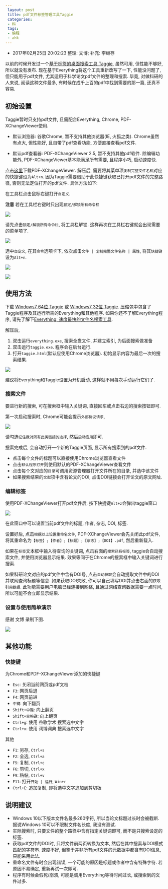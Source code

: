 ```yaml
---
 layout: post
 title: pdf文件标签管理工具Taggie
 categories:
 - 科
 tags:
 - 编程
 - ahk
---
```


- 2017年02月25日 20:02:23 整理: 文博; 补充: 李继存

以前的时候开发过一个[基于标签的桌面搜索工具 Taggie](http://jerkwin.github.io/2014/10/07/Taggie-%E5%9F%BA%E4%BA%8E%E6%A0%87%E7%AD%BE%E7%9A%84%E6%A1%8C%E9%9D%A2%E6%90%9C%E7%B4%A2%E5%B7%A5%E5%85%B7/), 虽然可用, 但性能不够好, 所以就没有发布. 现在基于Everything将这个工具重新改写了一下, 性能没问题了, 但只能用于pdf文件, 尤其适用于科学论文pdf文件的整理和搜索. 毕竟, 对做科研的人来说, 阅读这种文件最多, 有时候在成千上百的pdf中找到需要的那一篇, 还真不容易.

## 初始设置

Taggie暂时只支持pdf文件, 且需配合Everything, Chrome, PDF-XChangeViewer使用.

- 默认浏览器: 谷歌Chrome, 暂不支持其他浏览器(IE, 火狐之类). Chrome虽然有点大, 但性能好, 且自带了pdf查看功能, 方便直接查看pdf文件.

- 默认pdf查看器: PDF-XChangeViewer 2.5, 暂不支持其他pdf软件. 除编辑功能外, PDF-XChangeViewer基本能满足所有需要, 且程序小巧, 启动速度快.

点击[这里](/Prog/PDF-XChangeViewer.zip)下载PDF-XChangeViewer. 解压后, 需要将其菜单项`复制完整文件名称`对应的快捷键设为`Alt+n`. 因为Taggie需要借助于此快捷键获取已打开pdf文件的完整路径, 否则无法定位打开的pdf文件. 具体方法如下:

在工具栏点击鼠标右键打开`自定义`.

__注意__ 若在工具栏右键时只出现`锁定/解锁所有命令栏`

![](/pic/2016/taggie_1.png)

请先点击`锁定/解锁所有命令栏`, 将工具栏解锁. 这样再次在工具栏右键就会出现需要的菜单项了.

![](/pic/2016/taggie_2.png)

选中`自定义`, 在其`命令`选项卡下, 依次点击`文件 | 复制完整文件名称 | 属性`, 将其`快捷键`设为`Alt+n`.

![](/pic/2016/taggie_3.png)

![](/pic/2016/taggie_4.png)

## 使用方法

下载 [Windows7 64位 Taggie](/Prog/Taggie.zip) 或 [Windows7 32位 Taggie](/Prog/Taggie.win32.zip). 压缩包中包含了Taggie程序及其运行所需的Everything和其他程序. 如果你还不了解Everything程序, 请先了解下[Everything: 速度最快的文件名搜索工具](http://xbeta.info/everything-search-tool.htm).

解压后,

1. 双击运行`everything.exe`, 搜索全盘文件, 并建立索引, 为后面搜索做准备
2. 双击运行`taggie.exe`. 程序会在后台运行.
3. 打开`taggie.html`(默认应使用Chrome浏览器). 初始显示内容为最后一次的搜索结果.

![](/pic/2016/taggie_5.png)

建议将Everything和Taggie设置为开机启动, 这样就不用每次手动运行它们了.

### 搜索文件

要进行新的搜索, 可在搜索框中输入关键词, 直接回车或点击右边的搜索按钮即可.

第一次启动搜索时, Chrome可能会提示`外部协议请求`,

![](/pic/2016/taggie_6.png)

请勾选`记住我对所有此类链接的选择`, 然后`启动应用`即可.

搜索完成后, 会自动打开一个新的Taggie页面, 显示所有搜索到的pdf文件.

- 点击每个文件的标题可以直接使用Chrome浏览器查看文件
- 点击`默认程序打开`则使用默认的PDF-XChangeViewer查看文件
- 点击每个文对应的`目录`可调用资源管理器打开文件所在的目录, 并选中该文件
- 如果搜索结果的`文献`项中含有论文的DOI, 点击DOI链接会打开论文的原文网址.

### 编辑标签

使用PDF-XChangeViewer打开pdf文件后, 按下快捷键`Alt+z`会弹出taggie窗口

![](/pic/2016/taggie_7.png)

在此窗口中可以设置当前pdf文件的标题, 作者, 杂志, DOI, 标签.

设置好后, 点击`根据以上设置重命名文件`, PDF-XChangeViewer会先关闭此pdf文件, 将其重命名为`【标签】;【作者】;【标题】;【杂志】;【DOI】.pdf`, 然后重新载入.

如果在`标签`文本框中输入待查询的关键词, 点击右面的`搜索已有标签`, taggie会自动搜索文件, 并使用浏览器显示结果. 效果等同于在Chrome的搜索框中输入关键词进行搜索.

如果科研论文对应的pdf文件中含有DOI号, 点击`自动获取`会自动提取文件中的DOI并联网查询标题等信息. 如果获取DOI失败, 你可以自己填写DOI并点击右面的`获取引用数据`. 此功能需要用户电脑已经连接到网络, 且通过网络查询数据需要一点时间, 所以可能不会立即显示结果.

### 设置与使用简单演示

感谢 文博 录制下图.

![](/pic/2016/taggie_8.gif)

## 其他功能

### 快捷键

为Chrome和PDF-XChangeViewer添加的快捷键

- `Esc`: 关闭当前网页或pdf文档
- `F3`: 网页后退
- `F4`: 网页前进
- `中键`: 向下翻页
- `Shift+中键`: 向上翻页
- `Shift+空格键`: 向上翻页
- `Ctrl+g`: 使用 谷歌学术 搜索选中文字
- `Ctrl+x`: 使用 词博词典 搜索选中文字

其他

- `F1`: 另存, `Ctrl+s`
- `F2`: 全选, `Ctrl+a`
- `F5`: 复制, `Ctrl+c`
- `F6`: 剪切, `Ctrl+x`
- `F9`: 粘帖, `Ctrl+v`
- `F11`: 打开`开始 | 运行`, `Win+r`
- `Ctrl+E`: 追加复制, 即将选中文字追加到剪切板

## 说明建议

- Windows 10以下版本文件名最多260字符, 所以当论文标题过长时会被截断. 据说Windows 10可以不限制文件名长度, 我没有测试.
- 实际搜索时, 只要文件的整个路径中含有指定关键词即可, 而不是只搜索设定的标签.
- 获取pdf文件的DOI时, 只将文件前两页转换为文本, 然后在其中搜索与DOI模式匹配的字符串. 速度不好, 但鉴于并非所有pdf文件的元数据中都含有DOI信息, 只能采用此法.
- 重命名文件有时会出现错误, 一个可能的原因是标题或作者中含有特殊字符. 若原因不易确定, 重新再试一次即可.
- 程序有时候会假死/崩溃, 可能是调用Everything等待时间过长, 或搜索到的文件过多.
